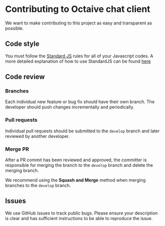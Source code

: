 # Contributing to Octaive chat client
We want to make contributing to this project as easy and transparent as
possible.

## Code style

You must follow the [Standard JS](https://standardjs.com/index.html) rules for all of your Javascript codes. A more detailed explanation of how to use StandardJS can be found [here](/docs/developers/README.md#codeStyle)

## Code review

### Branches

Each individual new feature or bug fix should have their own branch. The developer should push changes incrementally and periodically.

### Pull requests

Individual pull requests should be submitted to the `develop` branch and later reviewed by another developer.

### Merge PR
After a PR commit has been reviewed and approved, the committer is responsible for merging the branch to the `develop` branch and delete the merging branch.

We recommend using the **Squash and Merge** method when merging branches to the `develop` branch.


## Issues
We use GitHub issues to track public bugs. Please ensure your description is
clear and has sufficient instructions to be able to reproduce the issue.
